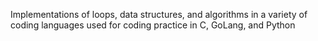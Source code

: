 Implementations of loops, data structures, and algorithms in a variety of coding languages used for coding practice in C, GoLang, and Python
